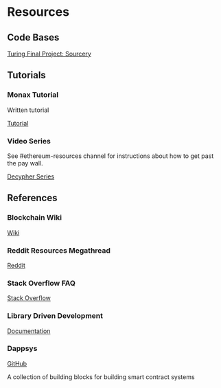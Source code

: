 # Resources

## Code Bases
[Turing Final Project: Sourcery](https://github.com/ethanbennett/sourcery)

## Tutorials

### Monax Tutorial
Written tutorial

[Tutorial](https://monax.io/docs/tutorials/solidity/solidity_1_the_five_types_model/)


### Video Series
See #ethereum-resources channel for instructions about how to get past the pay wall.

[Decypher Series](http://decypher.tv/series/ethereum-development)


## References

### Blockchain Wiki
[Wiki](https://blockgeeks.com/guides/blockchain-wiki/)

### Reddit Resources Megathread
[Reddit](https://www.reddit.com/r/ethdev/comments/5s9avy/the_big_ethereum_development_resources_list/#)

### Stack Overflow FAQ
[Stack Overflow](https://ethereum.meta.stackexchange.com/questions/431/faq-frequently-asked-questions-and-reference-answers)

### Library Driven Development
[Documentation](https://blog.aragon.one/library-driven-development-in-solidity-2bebcaf88736)

### Dappsys
[GitHub](https://github.com/dapphub/dappsys)

A collection of building blocks for building smart contract systems
